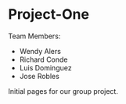 # Project-One

Team Members: 
 * Wendy Alers
 * Richard Conde
 * Luis Dominguez
 * Jose Robles


Initial pages for our group project.

